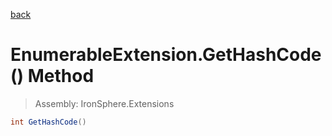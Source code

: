 ﻿

[back](/IronSphere.Extensions/types/EnumerableExtension)

# EnumerableExtension.GetHashCode() Method

> Assembly: IronSphere.Extensions

```csharp
int GetHashCode()
```



 